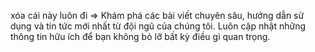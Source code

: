 xóa cái này luôn đi => Khám phá các bài viết chuyên sâu, hướng dẫn sử dụng và tin tức mới nhất từ đội ngũ của chúng tôi. Luôn cập nhật những thông tin hữu ích để bạn không bỏ lỡ bất kỳ điều gì quan trọng.
